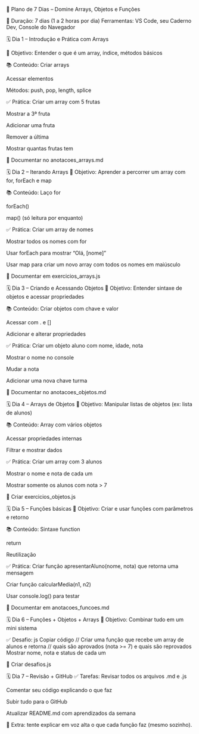 🧠 Plano de 7 Dias – Domine Arrays, Objetos e Funções

🔁 Duração: 7 dias (1 a 2 horas por dia)
Ferramentas: VS Code, seu Caderno Dev, Console do Navegador

🗓️ Dia 1 – Introdução e Prática com Arrays

🎯 Objetivo:
Entender o que é um array, índice, métodos básicos

📚 Conteúdo:
Criar arrays

Acessar elementos

Métodos: push, pop, length, splice

✅ Prática:
Criar um array com 5 frutas

Mostrar a 3ª fruta

Adicionar uma fruta

Remover a última

Mostrar quantas frutas tem

📝 Documentar no anotacoes_arrays.md

🗓️ Dia 2 – Iterando Arrays
🎯 Objetivo:
Aprender a percorrer um array com for, forEach e map

📚 Conteúdo:
Laço for

forEach()

map() (só leitura por enquanto)

✅ Prática:
Criar um array de nomes

Mostrar todos os nomes com for

Usar forEach para mostrar “Olá, [nome]”

Usar map para criar um novo array com todos os nomes em maiúsculo

📝 Documentar em exercicios_arrays.js

🗓️ Dia 3 – Criando e Acessando Objetos
🎯 Objetivo:
Entender sintaxe de objetos e acessar propriedades

📚 Conteúdo:
Criar objetos com chave e valor

Acessar com . e []

Adicionar e alterar propriedades

✅ Prática:
Criar um objeto aluno com nome, idade, nota

Mostrar o nome no console

Mudar a nota

Adicionar uma nova chave turma

📝 Documentar no anotacoes_objetos.md

🗓️ Dia 4 – Arrays de Objetos
🎯 Objetivo:
Manipular listas de objetos (ex: lista de alunos)

📚 Conteúdo:
Array com vários objetos

Acessar propriedades internas

Filtrar e mostrar dados

✅ Prática:
Criar um array com 3 alunos

Mostrar o nome e nota de cada um

Mostrar somente os alunos com nota > 7

📝 Criar exercicios_objetos.js

🗓️ Dia 5 – Funções básicas
🎯 Objetivo:
Criar e usar funções com parâmetros e retorno

📚 Conteúdo:
Sintaxe function

return

Reutilização

✅ Prática:
Criar função apresentarAluno(nome, nota) que retorna uma mensagem

Criar função calcularMedia(n1, n2)

Usar console.log() para testar

📝 Documentar em anotacoes_funcoes.md

🗓️ Dia 6 – Funções + Objetos + Arrays
🎯 Objetivo:
Combinar tudo em um mini sistema

✅ Desafio:
js
Copiar código
// Criar uma função que recebe um array de alunos e retorna
// quais são aprovados (nota >= 7) e quais são reprovados
Mostrar nome, nota e status de cada um

📝 Criar desafios.js

🗓️ Dia 7 – Revisão + GitHub
✅ Tarefas:
Revisar todos os arquivos .md e .js

Comentar seu código explicando o que faz

Subir tudo para o GitHub

Atualizar README.md com aprendizados da semana

🧠 Extra: tente explicar em voz alta o que cada função faz (mesmo sozinho).